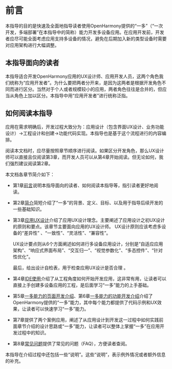 # 前言


本指导的目的是快速及全面地指导读者使用OpenHarmony提供的“一多”（“一次开发，多端部署”在本指导中的简称）能力开发多设备应用。在应用开发前，开发者应尽可能全面考虑应用支持多设备的情况，避免在后期加入新的类型设备时需要对应用架构进行大幅调整。


## 本指导面向的读者

本指导适合开发OpenHarmony应用的UX设计师、应用开发人员，这两个角色我们统称为“应用开发者”。为什么要把两者分开来，是因为这两者是根据开发角色不同而进行区分。当然对于个人或者规模较小的应用，两者角色往往是合并的，但应当从角色上加以区分。本指导中用“应用开发者”进行统称泛指。


## 如何阅读本指导

应用在需求明确后，开发过程大致分为：应用设计（包含界面UX设计、业务功能设计）-&gt;工程设计和创建-&gt;功能代码实现。本指导也是基于这个流程进行的内容编排。

阅读本文档时，应尽量按照章节顺序进行阅读。如果区分开发角色，那么UX设计师可以直接且仅阅读第3章，而开发人员可以从第4章开始阅读。但无论如何，我们强烈建议阅读第2章。

本文档各章节简介如下：

- 第1章[前言](about-this-document.md)说明本指导面向的读者、如何阅读本指导等，指引读者更好地阅读。

- 第2章[简介](introduction.md)简短介绍了“一多”的背景、定义、目标、以及用于指导后续开发的一些基础知识。

- 第3章[应用UX设计](design-principles.md)介绍了应用UX设计理念。主要阐述了应用设计之初UX设计的原则和要点。该章节主要面向应用的UX设计师。
  UX设计原则应该考虑多设备的“差异性” 、“一致性”、“灵活性”、“兼容性”。

  UX设计要点则从6个方面阐述如何进行多设备应用设计，分别是“自适应应用架构”、“响应式界面布局”、“交互归一”、“视觉参数化”、“多态控件”、“针对性优化”。

  最后，给出设计自检表，用于检查应用UX设计是否合理 。

- 第4章[IDE使用](ide-usage.md)介绍了从工程角度如何开始开发应用，这非常有用，让读者可以直接上手创建多设备应用的工程，是后面学习“一多”能力的上手基础。

- 第5章[一多能力的页面开发介绍](layout-intro.md)、第6章[一多能力的功能开发介绍](development-intro.md)介绍了OpenHarmony提供的“一多”能力，其中每个能力都提供了代码示例和UX效果，让读者可以快速学习“一多”能力。

- 第7章提供了两个案例应用，阐述了从应用设计到开发这一过程中如何实践前面章节介绍的设计思路或“一多”能力，让读者可以整体上掌握“一多”在应用开发过程中的知识。

- 第8章[常见问题](faqs.md)提供了常见的问题（FAQ），方便读者查阅。

本指导在介绍过程中还包括一些“说明”。这些“说明”，表示例外情况或者额外信息的补充。
